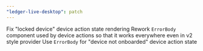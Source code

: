 ```yaml
---
"ledger-live-desktop": patch
---
```


Fix "locked device" device action state rendering
Rework `ErrorBody` component used by device actions so that it works everywhere even in v2 style provider
Use `ErrorBody` for "device not onboarded" device action state